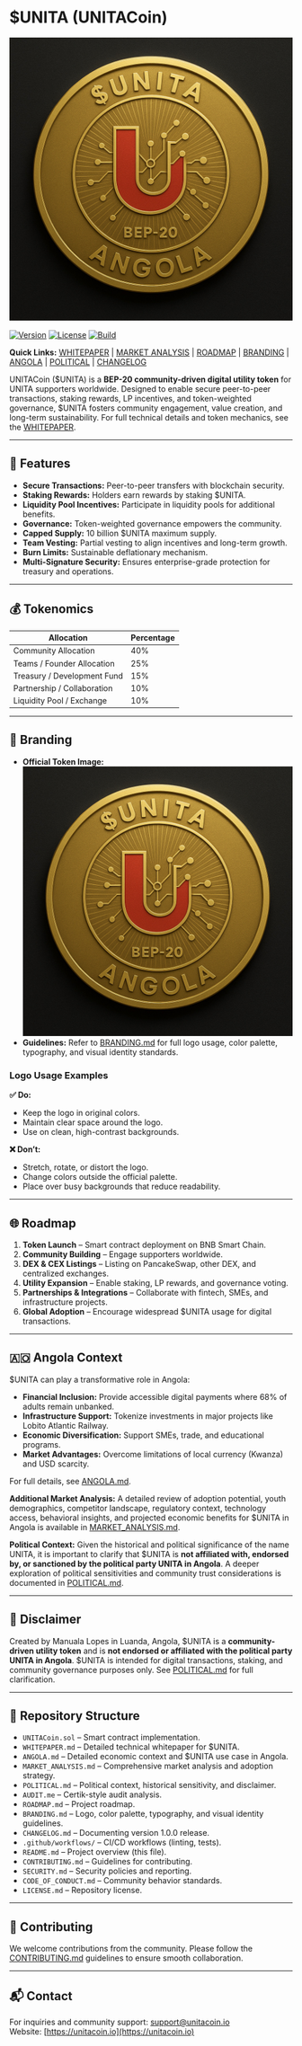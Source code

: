 # $UNITA (UNITACoin)

![UNITA Logo](./branding/unitacoin.jpg)

[![Version](https://img.shields.io/badge/version-1.0.0-blue)](./CHANGELOG.md) [![License](https://img.shields.io/badge/license-MIT-green)](./LICENSE.md) [![Build](https://img.shields.io/badge/build-passing-brightgreen)](https://github.com/username/unitacoin/actions)

**Quick Links:** [WHITEPAPER](./WHITEPAPER.md) | [MARKET ANALYSIS](./MARKET_ANALYSIS.md) | [ROADMAP](./ROADMAP.md) | [BRANDING](./BRANDING.md) | [ANGOLA](./ANGOLA.md) | [POLITICAL](./POLITICAL.md) | [CHANGELOG](./CHANGELOG.md)

UNITACoin ($UNITA) is a **BEP-20 community-driven digital utility token** for UNITA supporters worldwide. Designed to enable secure peer-to-peer transactions, staking rewards, LP incentives, and token-weighted governance, $UNITA fosters community engagement, value creation, and long-term sustainability. For full technical details and token mechanics, see the [WHITEPAPER](./WHITEPAPER.md).

----------

## 🚀 Features

-   **Secure Transactions:** Peer-to-peer transfers with blockchain security.
-   **Staking Rewards:** Holders earn rewards by staking $UNITA.
-   **Liquidity Pool Incentives:** Participate in liquidity pools for additional benefits.
-   **Governance:** Token-weighted governance empowers the community.
-   **Capped Supply:** 10 billion $UNITA maximum supply.
-   **Team Vesting:** Partial vesting to align incentives and long-term growth.
-   **Burn Limits:** Sustainable deflationary mechanism.
-   **Multi-Signature Security:** Ensures enterprise-grade protection for treasury and operations.

----------

## 💰 Tokenomics

| Allocation                  | Percentage |
|------------------------------|-----------|
| Community Allocation         | 40%       |
| Teams / Founder Allocation   | 25%       |
| Treasury / Development Fund  | 15%       |
| Partnership / Collaboration  | 10%       |
| Liquidity Pool / Exchange    | 10%       |

----------

## 🎨 Branding

-   **Official Token Image:** ![UNITACoin Token](./branding/unitacoin.jpg)
-   **Guidelines:** Refer to [BRANDING.md](./BRANDING.md) for full logo usage, color palette, typography, and visual identity standards.

### Logo Usage Examples

**✅ Do:**

-   Keep the logo in original colors.
-   Maintain clear space around the logo.
-   Use on clean, high-contrast backgrounds.

**❌ Don’t:**

-   Stretch, rotate, or distort the logo.
-   Change colors outside the official palette.
-   Place over busy backgrounds that reduce readability.

----------

## 🌐 Roadmap

1.  **Token Launch** – Smart contract deployment on BNB Smart Chain.
2.  **Community Building** – Engage supporters worldwide.
3.  **DEX & CEX Listings** – Listing on PancakeSwap, other DEX, and centralized exchanges.
4.  **Utility Expansion** – Enable staking, LP rewards, and governance voting.
5.  **Partnerships & Integrations** – Collaborate with fintech, SMEs, and infrastructure projects.
6.  **Global Adoption** – Encourage widespread $UNITA usage for digital transactions.

----------

## 🇦🇴 Angola Context

$UNITA can play a transformative role in Angola:

-   **Financial Inclusion:** Provide accessible digital payments where 68% of adults remain unbanked.
-   **Infrastructure Support:** Tokenize investments in major projects like Lobito Atlantic Railway.
-   **Economic Diversification:** Support SMEs, trade, and educational programs.
-   **Market Advantages:** Overcome limitations of local currency (Kwanza) and USD scarcity.

For full details, see [ANGOLA.md](./ANGOLA.md).

**Additional Market Analysis:** A detailed review of adoption potential, youth demographics, competitor landscape, regulatory context, technology access, behavioral insights, and projected economic benefits for $UNITA in Angola is available in [MARKET_ANALYSIS.md](./MARKET_ANALYSIS.md).

**Political Context:** Given the historical and political significance of the name UNITA, it is important to clarify that $UNITA is **not affiliated with, endorsed by, or sanctioned by the political party UNITA in Angola**. A deeper exploration of political sensitivities and community trust considerations is documented in [POLITICAL.md](./POLITICAL.md).

----------

## 📄 Disclaimer

Created by Manuala Lopes in Luanda, Angola, $UNITA is a **community-driven utility token** and is **not endorsed or affiliated with the political party UNITA in Angola**. $UNITA is intended for digital transactions, staking, and community governance purposes only. See [POLITICAL.md](./POLITICAL.md) for full clarification.

----------

## 🔧 Repository Structure

-   `UNITACoin.sol` – Smart contract implementation.
-   `WHITEPAPER.md` – Detailed technical whitepaper for $UNITA.
-   `ANGOLA.md` – Detailed economic context and $UNITA use case in Angola.
-   `MARKET_ANALYSIS.md` – Comprehensive market analysis and adoption strategy.
-   `POLITICAL.md` – Political context, historical sensitivity, and disclaimer.
-   `AUDIT.me` – Certik-style audit analysis.
-   `ROADMAP.md` – Project roadmap.
-   `BRANDING.md` – Logo, color palette, typography, and visual identity guidelines.
-   `CHANGELOG.md` – Documenting version 1.0.0 release.
-   `.github/workflows/` – CI/CD workflows (linting, tests).
-   `README.md` – Project overview (this file).
-   `CONTRIBUTING.md` – Guidelines for contributing.
-   `SECURITY.md` – Security policies and reporting.
-   `CODE_OF_CONDUCT.md` – Community behavior standards.
-   `LICENSE.md` – Repository license.

----------

## 🤝 Contributing

We welcome contributions from the community. Please follow the [CONTRIBUTING.md](./CONTRIBUTING.md) guidelines to ensure smooth collaboration.

----------

## 📬 Contact

For inquiries and community support: [support@unitacoin.io](mailto:support@unitacoin.io)  
Website: [https://unitacoin.io](https://unitacoin.io)
